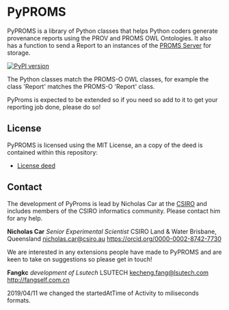 # PyPROMS

PyPROMS is a library of Python classes that helps Python coders generate provenance reports using the PROV and PROMS OWL Ontologies. It also has a function to send a Report to an instances of the [PROMS Server](http://promsns.org/wiki/proms) for storage.

[![PyPI version](https://badge.fury.io/py/pyproms.svg)](https://badge.fury.io/py/pyproms)

The Python classes match the PROMS-O OWL classes, for example the class 'Report' matches the PROMS-O 'Report' class.

PyProms is expected to be extended so if you need so add to it to get your reporting job done, please do so! 

## License
PyPROMS is licensed using the MIT License, an a copy of the deed is contained within this repository:

* [License deed](LICENSE.txt)

## Contact

The development of PyProms is lead by Nicholas Car at the [CSIRO](http://csiro.au) and includes members of the CSIRO informatics community. Please contact him for any help.

**Nicholas Car**
*Senior Experimental Scientist*
CSIRO Land & Water
Brisbane, Queensland
<nicholas.car@csiro.au>
<https://orcid.org/0000-0002-8742-7730>

We are interested in any extensions people have made to PyPROMS and are keen to take on suggestions so please get in touch!

**Fangkc**
*development of Lsutech*
LSUTECH 
<kecheng.fang@lsutech.com>
<http://fangself.com.cn>

2019/04/11
we changed the startedAtTime of Activity to miliseconds formats.
